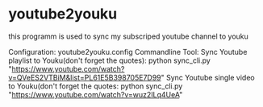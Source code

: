 # youtube2youku
this programm is used to sync my subscriped youtube channel to youku

Configuration:
    youtube2youku.config
Commandline Tool:
Sync Youtube playlist to Youku(don't forget the quotes):
    python sync_cli.py "https://www.youtube.com/watch?v=QVeES2VTBiM&list=PL61E5B398705E7D99"
Sync Youtube single video to Youku(don't forget the quotes:
    python sync_cli.py "https://www.youtube.com/watch?v=wuz2ILq4UeA"
